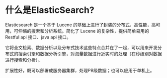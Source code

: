 # 什么是ElasticSearch?

Elasticsearch 是一个基于 Lucene 的基础上进行了封装的分布式，高性能，高可用，可伸缩的搜索和分析系统。简化了 Lucene 的复杂性，提供简单易用的 Restful api 接口、java api 接口。

它将全文检索、数据分析以及分布式技术这些特点合并在了一起，可以用来开发分布式的搜索引擎和数据分析引擎，对海量数据进行近实时的处理（在秒级别对数据进行搜索和分析）。

扩展性好，既可以部署成服务器集群，处理PB级数据；也可以应用于单机上。

